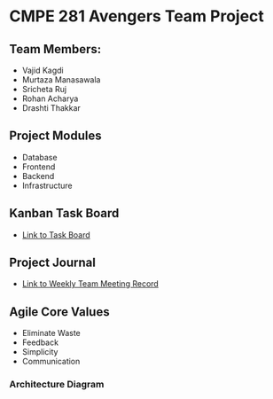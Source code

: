 # CMPE 281 Avengers Team Project

## Team Members:
* Vajid Kagdi
* Murtaza Manasawala
* Sricheta Ruj
* Rohan Acharya
* Drashti Thakkar


## Project Modules

- Database
- Frontend
- Backend
- Infrastructure


## Kanban Task Board
* [Link to Task Board](https://github.com/nguyensjsu/fa18-281-avengers/projects/1)


## Project Journal
* [Link to Weekly Team Meeting Record](https://github.com/nguyensjsu/fa18-281-avengers/tree/master/Team%20Meetings%20Log)


## Agile Core Values

- Eliminate Waste
- Feedback
- Simplicity
- Communication

### Architecture Diagram

